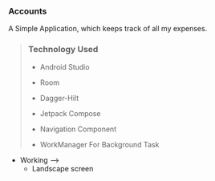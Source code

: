 ### Accounts
A Simple Application, which keeps track of all my expenses.


> ### Technology Used
> - Android Studio
> 
> - Room
> 
> - Dagger-Hilt
> 
> - Jetpack Compose
> 
> - Navigation Component
>   
> - WorkManager For Background Task

- Working -->
  -  Landscape screen
